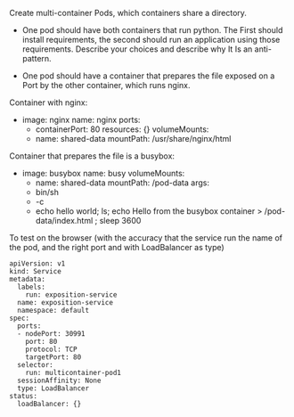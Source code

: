 Create multi-container Pods, which containers share a directory.

- One pod should have both containers that run python. The First should install requirements, the second should run an application using those requirements. Describe your choices and describe why It Is an anti-pattern.




- One pod should have a container that prepares the file exposed on a Port by the other container, which runs nginx.

Container with nginx:
  - image: nginx
    name: nginx
    ports:
    - containerPort: 80
    resources: {}
    volumeMounts:
    - name: shared-data
      mountPath: /usr/share/nginx/html


Container that prepares the file is a busybox:

  - image: busybox
    name: busy
    volumeMounts:
    - name: shared-data
      mountPath: /pod-data
    args:
    - bin/sh
    - -c
    - echo hello world; ls; echo Hello from the busybox container > /pod-data/index.html ; sleep 3600


To test on the browser (with the accuracy that the service run the name of the pod, and the right port and with LoadBalancer as type)

    apiVersion: v1
    kind: Service
    metadata:
      labels:
        run: exposition-service
      name: exposition-service
      namespace: default
    spec:
      ports:
      - nodePort: 30991
        port: 80
        protocol: TCP
        targetPort: 80
      selector:
        run: multicontainer-pod1
      sessionAffinity: None
      type: LoadBalancer
    status:
      loadBalancer: {}





